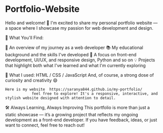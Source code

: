 # Portfolio-Website
Hello and welcome! 👋
I'm excited to share my personal portfolio website — a space where I showcase my passion for web development and design.

🎯 What You'll Find:

🚀 An overview of my journey as a web developer
📚 My educational background and the skills I've developed
🎨 A focus on front-end development, UI/UX, and responsive design, Python and so on
💡 Projects that highlight both what I've learned and what I'm currently exploring

🔧 What I used:
    HTML / CSS / JavaScript
    And, of course, a strong dose of curiosity and creativity 😄

    Here is my website  https://saranya844.github.io/my-portfolio/
                feel free to explore! It's a responsive, interactive, and stylish website designed with attention to detail.

🛠️ Always Learning, Always Improving
              This portfolio is more than just a static showcase — it’s a growing project that reflects my ongoing development as a front-end developer. If you have feedback, ideas, or just want to connect, feel free to reach out!
